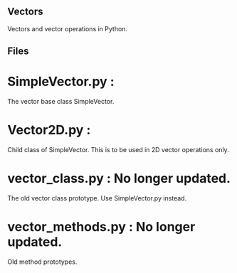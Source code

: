 ## Vectors
Vectors and vector operations in Python.

## Files

# SimpleVector.py :
The vector base class SimpleVector.

# Vector2D.py :
Child class of SimpleVector. This is to be used in 2D vector operations only.

# vector_class.py : No longer updated.
The old vector class prototype. Use SimpleVector.py instead.

# vector_methods.py : No longer updated.
Old method prototypes.
